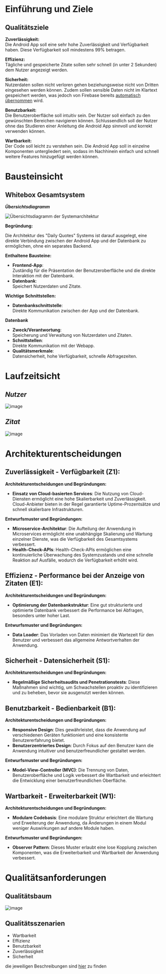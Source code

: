 # Einführung und Ziele

<!--## Aufgabenstellung-->

## Qualitätsziele
**Zuverlässigkeit:**  
Die Android App soll eine sehr hohe Zuverlässigkeit und Verfügbarkeit haben. Diese Verfügbarkeit soll mindestens 99% betragen.

**Effizienz:**  
Tägliche und gespeicherte Zitate sollen sehr schnell (in unter 2 Sekunden) dem Nutzer angezeigt werden.

**Sicherheit:**  
Nutzerdaten sollen nicht verloren gehen beziehungsweise nicht von Dritten eingesehen werden können. Zudem sollen sensible Daten nicht im Klartext gespeichert werden, was jedoch von Firebase bereits [automatisch übernommen](https://cloud.google.com/firestore/docs/server-side-encryption) wird.

**Benutzbarkeit:**  
Die Benutzeroberfläche soll intuitiv sein. Der Nutzer soll einfach zu den gewünschten Bereichen navigieren können. Schlussendlich soll der Nutzer ohne das Studieren einer Anleitung die Android App sinnvoll und korrekt verwenden können.

**Wartbarkeit:**  
Der Code soll leicht zu verstehen sein. Die Android App soll in einzelne Komponenten untergliedert sein, sodass im Nachhinein einfach und schnell weitere Features hinzugefügt werden können.

<!--
## Stakeholder

|Rolle|Kontakt|Erwartungshaltung|
|---|---|---|
|*\<Rolle-1>*|*\<Kontakt-1>*|*\<Erwartung-1>*|
|*\<Rolle-2>*|*\<Kontakt-2>*|*\<Erwartung-2>*|

# Randbedingungen

# Kontextabgrenzung

## Fachlicher Kontext

**\<Diagramm und/oder Tabelle>**

**\<optional: Erläuterung der externen fachlichen Schnittstellen>**

## Technischer Kontext

**\<Diagramm oder Tabelle>**

**\<optional: Erläuterung der externen technischen Schnittstellen>**

**\<Mapping fachliche auf technische Schnittstellen>**

# Lösungsstrategie
-->

# Bausteinsicht

## Whitebox Gesamtsystem

***Übersichtsdiagramm***

![Übersichtsdiagramm der Systemarchitektur](./diagramme/android_system-architecture.png)

**Begründung:**

Die Architektur des "Daily Quotes" Systems ist darauf ausgelegt, eine direkte Verbindung zwischen der Android App und der Datenbank zu ermöglichen, ohne ein separates Backend.


**Enthaltene Bausteine:**

- **Frontend-App**:  
Zuständig für die Präsentation der Benutzeroberfläche und die direkte Interaktion mit der Datenbank.
- **Datenbank**:  
Speichert Nutzerdaten und Zitate.

**Wichtige Schnittstellen:**

- **Datenbankschnittstelle**:  
Direkte Kommunikation zwischen der App und der Datenbank.

**Datenbank**

- **Zweck/Verantwortung**:  
Speicherung und Verwaltung von Nutzerdaten und Zitaten.
- **Schnittstellen**:  
Direkte Kommunikation mit der Webapp.
- **Qualitätsmerkmale**:  
Datensicherheit, hohe Verfügbarkeit, schnelle Abfragezeiten.



# Laufzeitsicht

## *Nutzer*

![image](./diagramme/SequenzdiagrammNutzer.png)

## *Zitat*

![image](./diagramme/SequenzdiagrammZitat.png)

<!--
# Verteilungssicht

## Infrastruktur Ebene 1

***\<Übersichtsdiagramm>***

Begründung

:   *\<Erläuternder Text>*

Qualitäts- und/oder Leistungsmerkmale

:   *\<Erläuternder Text>*

Zuordnung von Bausteinen zu Infrastruktur

:   *\<Beschreibung der Zuordnung>*

## Infrastruktur Ebene 2

### *\<Infrastrukturelement 1>*

*\<Diagramm + Erläuterungen>*

### *\<Infrastrukturelement 2>*

*\<Diagramm + Erläuterungen>*

...

### *\<Infrastrukturelement n>*

*\<Diagramm + Erläuterungen>*

# Querschnittliche Konzepte

## *\<Konzept 1>*

*\<Erklärung>*

## *\<Konzept 2>*

*\<Erklärung>*

...

## *\<Konzept n>*

*\<Erklärung>*
-->

# Architekturentscheidungen
## Zuverlässigkeit - Verfügbarkeit (Z1):
**Architekturentscheidungen und Begründungen:**

- **Einsatz von Cloud-basierten Services**: Die Nutzung von Cloud-Diensten ermöglicht eine hohe Skalierbarkeit und Zuverlässigkeit. Cloud-Anbieter bieten in der Regel garantierte Uptime-Prozentsätze und schnell skalierbare Infrastrukturen.

**Entwurfsmuster und Begründungen:**

- **Microservice-Architektur**: Die Aufteilung der Anwendung in Microservices ermöglicht eine unabhängige Skalierung und Wartung einzelner Dienste, was die Verfügbarkeit des Gesamtsystems verbessert.
- **Health-Check-APIs**: Health-Check-APIs ermöglichen eine kontinuierliche Überwachung des Systemzustands und eine schnelle Reaktion auf Ausfälle, wodurch die Verfügbarkeit erhöht wird.

## Effizienz - Performance bei der Anzeige von Zitaten (E1):
**Architekturentscheidungen und Begründungen:**

- **Optimierung der Datenbankstruktur**: Eine gut strukturierte und optimierte Datenbank verbessert die Performance bei Abfragen, besonders unter hoher Last.

**Entwurfsmuster und Begründungen:**

- **Data Loader**: Das Vorladen von Daten minimiert die Wartezeit für den Benutzer und verbessert das allgemeine Antwortverhalten der Anwendung.

## Sicherheit - Datensicherheit (S1):
**Architekturentscheidungen und Begründungen:**

- **Regelmäßige Sicherheitsaudits und Penetrationstests**: Diese Maßnahmen sind wichtig, um Schwachstellen proaktiv zu identifizieren und zu beheben, bevor sie ausgenutzt werden können.

## Benutzbarkeit - Bedienbarkeit (B1):
**Architekturentscheidungen und Begründungen:**
- **Responsive Design**: Dies gewährleistet, dass die Anwendung auf verschiedenen Geräten funktioniert und eine konsistente Benutzererfahrung bietet.
- **Benutzerzentriertes Design**: Durch Fokus auf den Benutzer kann die Anwendung intuitiver und benutzerfreundlicher gestaltet werden.

**Entwurfsmuster und Begründungen:**

- **Model-View-Controller (MVC)**: Die Trennung von Daten, Benutzeroberfläche und Logik verbessert die Wartbarkeit und erleichtert die Entwicklung einer benutzerfreundlichen Oberfläche.

## Wartbarkeit - Erweiterbarkeit (W1):
**Architekturentscheidungen und Begründungen:**

- **Modulare Codebasis**: Eine modulare Struktur erleichtert die Wartung und Erweiterung der Anwendung, da Änderungen in einem Modul weniger Auswirkungen auf andere Module haben.

**Entwurfsmuster und Begründungen:**

- **Observer Pattern**: Dieses Muster erlaubt eine lose Kopplung zwischen Komponenten, was die Erweiterbarkeit und Wartbarkeit der Anwendung verbessert.

# Qualitätsanforderungen


## Qualitätsbaum

![image](./diagramme/qualitätsmerkmalBaum.png)

## Qualitätsszenarien

- Wartbarkeit
- Effizienz
- Benutzbarkeit
- Zuverlässigkeit
- Sicherheit

die jeweiligen Beschreibungen sind [hier](asr.md) zu finden


<!--# Risiken und technische Schulden-->

<!--
# Glossar

|Begriff|Definition|
|---|---|
|*\<Begriff-1>*|*\<Definition-1>*|
|*\<Begriff-2*|*\<Definition-2>*|
-->
